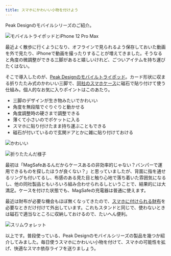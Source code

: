```yaml
---
title: スマホにかわいい小物を付けよう
---
```

Peak Designのモバイルシリーズのご紹介。

![](https://lh3.googleusercontent.com/vUQfbrf1Afvx8wRivEoMOnFfwd-7ZQ-n8B0IHNvQqy0c1P3KRzMHL4NYLJ0ZLhMSd1SaftV_awVcn7tLeOFT958XNz-VVuaQuW6gME_eG6dNDprNp4la3soy04e4o1Z1MwhU_xE-abmhYDJREGt96N-AhZaPGpoEVIHMg1uPOeqIwC575F8BX-Mu "モバイルトライポッドとiPhone 12 Pro Max")

最近よく散歩に行くようになり、オフラインで見られるよう保存しておいた動画を外で見たり、iPhoneで動画を撮ったりすることが増えてきました。そうなると角度の微調整ができる三脚があると嬉しいけれど、ごついアイテムを持ち運びたくはない。

そこで導入したのが、[Peak Designのモバイルトライポッド](https://www.amazon.co.jp/dp/B09FRZPLL3)。カード形状に収まる折りたたみ式のかわいい三脚で、[同社のスマホケース](https://www.amazon.co.jp/dp/B09FP3HP7Z?)に磁石で貼り付けて使う仕組み。個人的なお気に入りポイントはこのあたり。

*   三脚のデザインが生き物みたいでかわいい
*   角度を無段階でぐりぐりと動かせる
*   角度調整時の硬さまで調整できる
*   薄くて小さいのでポケットに入る
*   スマホに貼り付けたまま持ち運ぶこともできる
*   磁石が付いているので玄関ドアとかに雑に貼り付けておける

![](https://lh4.googleusercontent.com/5KzwTMAq4--xfnN1ah-a0Dy50o8XXO0nEhzN-eeZtb_joGKSAXteV2UdPeDPQlyo_wLQVxae9cJU7NuhhLEnFR2LqtRVRDV01y8OWC1PsrQBEFBH4ju8vyMHQcnreGmDssbg1rKQuEQ2zlhqQt_L2EUIeLLsF0omUIoMXhrOBsd9OdwSw7PqPBVG "かわいい")

![](https://lh3.googleusercontent.com/2J3quDNHkB81NrMmQxyPP5iqje-4WZe8FdZ637h5vVcaHeosIKd-x7D2djI3xSrkw5OUwmx4wOZpMgNWZGwE-TZt5NrdRh084zEpeSYeBZHDBn4FvPAV3s-3wfjzVJqSWSRVOtsSlFxK6HyhW5G5iZHKZBkP_9McSHNUBFobNqCbwX0svwI0p8Gj "折りたたんだ様子")

最初は「MagSafeあるんだからケースあるの非効率的じゃない？バンパーで運用できるものを探したほうが良くない？」と思っていましたが、背面に指を通せるリングも付いてるし、布感のある見た目と触り心地で落ち着いた雰囲気になるし、他の同社製品ともいろいろ組み合わせられるしということで、結果的には大満足。ケースを付けた状態でも、MagSafeの充電器は普通に使えます。

最近は財布が必要な機会もほぼ無くなってきたので、[スマホに付けられる財布](https://www.amazon.co.jp/dp/B09FSGW671)を必要なときだけ付けて外出しています。これもスタンドと同じで、使わないときは磁石で適当なところに収納しておけるので、たいへん便利。

![](https://lh4.googleusercontent.com/IclVmDMJjT6wVTFjklxvg7fWovkp0Sc5fjyudyOahLf3qcO0aBgG60HpMKBtiBv2OFLpeLnq4IipMR6Q2VIsVSP_QYgFxKLQL2XuesjTXFU7s5ROnFqYcXchp4Q4gtgTKmMp5MRfRilVgaosmvJ076i-0-LKuxLxV0dP8Hh713Z1Ea3TJb24k9AN "スリムウォレット")

以上です。普段使っている、Peak Designのモバイルシリーズの製品を幾つか紹介してみました。毎日使うスマホにかわいい小物を付けて、スマホの可能性を拡げ、快適なスマホ依存ライフを送りましょう。
